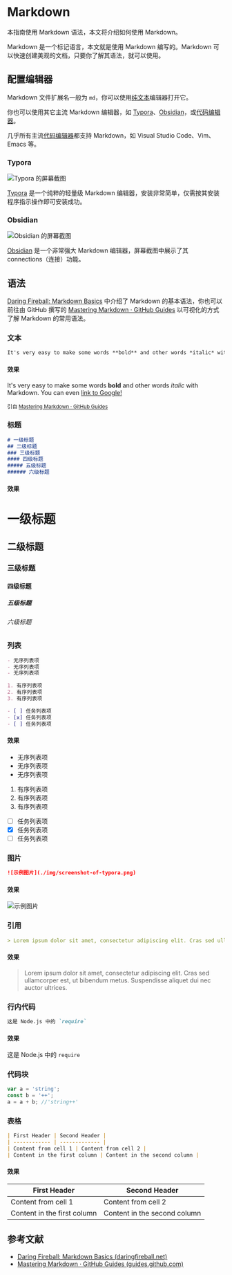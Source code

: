 # Markdown

本指南使用 Markdown 语法，本文将介绍如何使用 Markdown。

Markdown 是一个标记语言，本文就是使用 Markdown 编写的。Markdown 可以快速创建美观的文档，只要你了解其语法，就可以使用。

## 配置编辑器

Markdown 文件扩展名一般为 `md`，你可以使用[纯文本](./plain-text.md)编辑器打开它。

你也可以使用其它主流 Markdown 编辑器，如 [Typora](#Typora)、[Obsidian](#Obsidian)，或[代码编辑器](./code-editors.md)。

几乎所有主流[代码编辑器](./code-editors.md)都支持 Markdown，如 Visual Studio Code、Vim、Emacs 等。

### Typora

![Typora 的屏幕截图](./img/screenshot-of-typora.png)

[Typora](https://typora.io/) 是一个纯粹的轻量级 Markdown 编辑器，安装非常简单，仅需按其安装程序指示操作即可安装成功。

### Obsidian

![Obsidian 的屏幕截图](./img/screenshot-of-obsidian.png)

[Obsidian](https://obsidian.md/) 是一个非常强大 Markdown 编辑器，屏幕截图中展示了其 connections（连接）功能。

## 语法

[Daring Fireball: Markdown Basics](https://daringfireball.net/projects/markdown/basics) 中介绍了 Markdown 的基本语法，你也可以前往由 GitHub 撰写的 [Mastering Markdown · GitHub Guides](https://guides.github.com/features/mastering-markdown/) 以可视化的方式了解 Markdown 的常用语法。

### 文本

```markdown
It's very easy to make some words **bold** and other words *italic* with Markdown. You can even [link to Google!](http://google.com)
```

#### 效果

It's very easy to make some words **bold** and other words *italic* with Markdown. You can even [link to Google!](http://google.com)

<small>引自 [Mastering Markdown · GitHub Guides](https://guides.github.com/features/mastering-markdown/)</small>

### 标题

```markdown
# 一级标题
## 二级标题
### 三级标题
#### 四级标题
##### 五级标题
###### 六级标题
```

#### 效果

<div>
<h1>一级标题</h1>
<h2>二级标题</h2>
<h3>三级标题</h3>
<h4>四级标题</h4>
<h5>五级标题</h5>
<h6>六级标题</h6>
</div>

### 列表

```markdown
- 无序列表项
- 无序列表项
- 无序列表项

1. 有序列表项
2. 有序列表项
3. 有序列表项

- [ ] 任务列表项
- [x] 任务列表项
- [ ] 任务列表项
```

#### 效果

- 无序列表项
- 无序列表项
- 无序列表项

1. 有序列表项
2. 有序列表项
3. 有序列表项

- [ ] 任务列表项
- [x] 任务列表项
- [ ] 任务列表项

### 图片

```markdown
![示例图片](./img/screenshot-of-typora.png)
```

#### 效果

![示例图片](./img/screenshot-of-typora.png)

### 引用

```markdown
> Lorem ipsum dolor sit amet, consectetur adipiscing elit. Cras sed ullamcorper est, ut bibendum metus. Suspendisse aliquet dui nec auctor ultrices.
```

#### 效果

> Lorem ipsum dolor sit amet, consectetur adipiscing elit. Cras sed ullamcorper est, ut bibendum metus. Suspendisse aliquet dui nec auctor ultrices.

### 行内代码

```markdown
这是 Node.js 中的 `require`
```

#### 效果

这是 Node.js 中的 `require`

### 代码块

```javascript
var a = 'string';
const b = '++';
a = a + b; //'string++'
```

### 表格

```markdown
| First Header | Second Header |
| ------------ | ------------- |
| Content from cell 1 | Content from cell 2 |
| Content in the first column | Content in the second column |
```

#### 效果

| First Header | Second Header |
| ------------ | ------------- |
| Content from cell 1 | Content from cell 2 |
| Content in the first column | Content in the second column |

## 参考文献

- [Daring Fireball: Markdown Basics (daringfireball.net)](https://daringfireball.net/projects/markdown/basics)
- [Mastering Markdown · GitHub Guides (guides.github.com)](https://guides.github.com/features/mastering-markdown/)
